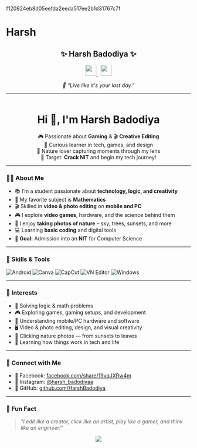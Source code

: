f120924eb8d05eefda2eeda517ee2b1d31767c7f
# Harsh
<h2 align="center">✨ Harsh Badodiya ✨</h2>

<p align="center">
  <a href="https://www.instagram.com/harsh_badodiyaa?igsh=MW81M2RraGljamNzcw==" target="_blank">
    <img src="https://img.icons8.com/fluency/48/instagram-new.png" width="30" />
  </a>
  &nbsp;
  <a href="https://www.facebook.com/share/19vqJXRw4m/" target="_blank">
    <img src="https://img.icons8.com/color/48/facebook.png" width="30" />
  </a>
</p>

<p align="center"><em>💭 “Live like it's your last day.”</em></p>

---

<p align="center">
  <img file_00000000df4061f5aeb8c51f05000fcc.png />
</p>

<h1 align="center">Hi 👋, I'm Harsh Badodiya</h1>

<p align="center">
  🎮 Passionate about <strong>Gaming</strong> & 🎬 <strong>Creative Editing</strong><br>
  🧠 Curious learner in tech, games, and design<br>
  📸 Nature lover capturing moments through my lens<br>
  🚀 Target: <strong>Crack NIT</strong> and begin my tech journey!
</p>

---

### 🧑‍💻 About Me

- 📚 I’m a student passionate about **technology, logic, and creativity**
- 🧮 My favorite subject is **Mathematics**
- 🎬 Skilled in **video & photo editing** on **mobile and PC**
- 🎮 I explore **video games**, hardware, and the science behind them
- 📸 I enjoy **taking photos of nature** – sky, trees, sunsets, and more
- 💻 Learning **basic coding** and digital tools
- 🏁 **Goal:** Admission into an **NIT** for Computer Science

---

### 🚀 Skills & Tools

![Android](https://img.shields.io/badge/Android-3DDC84?style=for-the-badge&logo=android&logoColor=white)
![Canva](https://img.shields.io/badge/Canva-00C4CC?style=for-the-badge&logo=canva&logoColor=white)
![CapCut](https://img.shields.io/badge/CapCut-000000?style=for-the-badge&logo=capcut&logoColor=white)
![VN Editor](https://img.shields.io/badge/VN%20Editor-000000?style=for-the-badge&logo=video&logoColor=white)
![Windows](https://img.shields.io/badge/Windows-0078D6?style=for-the-badge&logo=windows&logoColor=white)

---

### 🌟 Interests

- 📐 Solving logic & math problems  
- 🎮 Exploring games, gaming setups, and development  
- 📱 Understanding mobile/PC hardware and software  
- 🖥️ Video & photo editing, design, and visual creativity  
- 📸 Clicking nature photos — from sunsets to leaves  
- 🔧 Learning how things work in tech and life  

---

### 📱 Connect with Me

- 📘 Facebook: [facebook.com/share/19vqJXRw4m](https://www.facebook.com/share/19vqJXRw4m/)
- 📸 Instagram: [@harsh_badodiyaa](https://www.instagram.com/harsh_badodiyaa?igsh=MW81M2RraGljamNzcw==)
- 🔗 GitHub: [github.com/HarshBadodiya](https://github.com/HarshBadodiya)

---

### 🎯 Fun Fact

> *"I edit like a creator, click like an artist, play like a gamer, and think like an engineer!"*

<p align="center">
  <img src="https://github-readme-stats.vercel.app/api?username=HarshBadodiya&show_icons=true&theme=radical&hide_border=true" />
</p>
